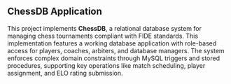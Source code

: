 ##  ChessDB Application

This project implements **ChessDB**, a relational database system for managing chess tournaments compliant with FIDE standards.
This implementation features a working database application with role-based access for players, coaches, arbiters, and database managers.
The system enforces complex domain constraints through MySQL triggers and stored procedures, supporting key operations like match scheduling, player assignment, and ELO rating submission.

